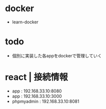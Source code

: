 # docker
- learn-docker

# todo
- 個別に実装した各appをdockerで管理していく

# react | 接続情報
- app : 192.168.33.10:8080
- app : 192.168.33.10:3000
- phpmyadmin : 192.168.33.10:8081
